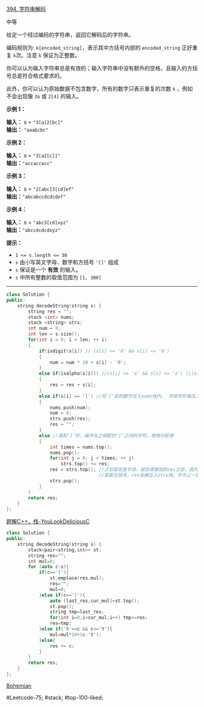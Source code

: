 [394. 字符串解码](https://leetcode.cn/problems/decode-string/)

中等

给定一个经过编码的字符串，返回它解码后的字符串。

编码规则为: `k[encoded_string]`，表示其中方括号内部的 `encoded_string` 正好重复 `k`次。注意 `k` 保证为正整数。

你可以认为输入字符串总是有效的；输入字符串中没有额外的空格，且输入的方括号总是符合格式要求的。

此外，你可以认为原始数据不包含数字，所有的数字只表示重复的次数 `k` ，例如不会出现像 `3a` 或 `2[4]` 的输入。

**示例 1：**

**输入：** s = `"3[a]2[bc]"`  
**输出：** `"aaabcbc"`  

**示例 2：**

**输入：** s = `"3[a2[c]]"`  
**输出：**`"accaccacc"`  

**示例 3：**

**输入：** s = `"2[abc]3[cd]ef"`  
**输出：**`"abcabccdcdcdef"`  

**示例 4：**

**输入：** s = `"abc3[cd]xyz"`  
**输出：**`"abccdcdcdxyz"`

**提示：**

- `1 <= s.length <= 30`
- `s` 由小写英文字母、数字和方括号 `'[]'` 组成
- `s` 保证是一个 **有效** 的输入。
- `s` 中所有整数的取值范围为 `[1, 300]`
---- ----
```cpp
class Solution {
public:
    string decodeString(string s) {
        string res = "";
        stack <int> nums;
        stack <string> strs;
        int num = 0;
        int len = s.size();
        for(int i = 0; i < len; ++ i)
        {
            if(isdigit(s[i]) // (s[i] >= '0' && s[i] <= '9')
            {
                num = num * 10 + s[i] - '0';
            }
            else if(isalpha(s[i])) //(s[i] >= 'a' && s[i] <= 'z') ||(s[i] >= 'A' && s[i] <= 'Z'))
            {
                res = res + s[i];
            }
            else if(s[i] == '[') //将‘[’前的数字压入nums栈内， 字母字符串压入strs栈内
            {
                nums.push(num);
                num = 0;
                strs.push(res);
                res = "";
            }
            else //遇到‘]’时，操作与之相配的‘[’之间的字符，使用分配律
            {
                int times = nums.top();
                nums.pop();
                for(int j = 0; j < times; ++ j)
                    strs.top() += res;
                res = strs.top(); //之后若还是字母，就会直接加到res之后，因为它们是同一级的运算
                                  //若是左括号，res会被压入strs栈，作为上一层的运算
                strs.pop();
            }
        }
        return res;
    }
};
```

[题解C++，栈-YouLookDeliciousC](https://leetcode.cn/problems/decode-string/solutions/1/ti-jie-czhan-by-youlookdeliciousc/)

```cpp
class Solution {
public:
    string decodeString(string s) {
        stack<pair<string,int>> st;
        string res="";
        int mul=0;
        for (auto c:s){
            if(c=='['){
                st.emplace(res,mul);
                res="";
                mul=0;
            }else if(c==']'){
                auto [last_res,cur_mul]=st.top();
                st.pop();
                string tmp=last_res;
                for(int i=0;i<cur_mul;i++) tmp+=res;
                res=tmp;
            }else if('0'<=c && c<='9'){
                mul=mul*10+(c-'0');
            }else{
                res += c;
            }
        }
        return res;
    }
};
```
[Bohemian](https://leetcode.cn/u/insanege/)

#Leetcode-75; #stack; #top-100-liked; 
